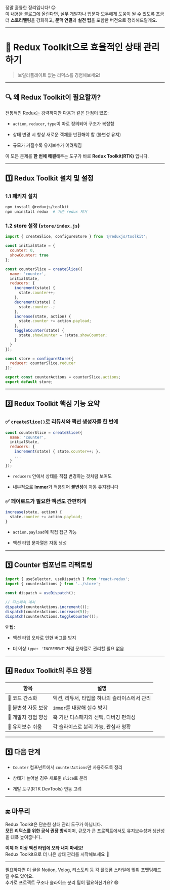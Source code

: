 정말 훌륭한 정리입니다! 😊  
이 내용을 블로그에 올린다면, 실무 개발자나 입문자 모두에게 도움이 될 수 있도록 조금 더 **스토리텔링**을 강화하고, **문맥 연결**과 **실전 팁**을 포함한 버전으로 정리해드릴게요.

---

# 🧰 Redux Toolkit으로 효율적인 상태 관리하기

> 보일러플레이트 없는 리덕스를 경험해보세요!

---

## 🔍 왜 Redux Toolkit이 필요할까?

전통적인 Redux는 강력하지만 다음과 같은 단점이 있죠:

- `action`, `reducer`, `type`이 따로 정의되어 구조가 복잡함
    
- 상태 변경 시 항상 새로운 객체를 반환해야 함 (불변성 유지)
    
- 규모가 커질수록 유지보수가 어려워짐
    

이 모든 문제를 **한 번에 해결**해주는 도구가 바로 **Redux Toolkit(RTK)** 입니다.

---

## 1️⃣ Redux Toolkit 설치 및 설정

### 1.1 패키지 설치

```bash
npm install @reduxjs/toolkit
npm uninstall redux  # 기존 redux 제거
```

### 1.2 store 설정 (`store/index.js`)

```js
import { createSlice, configureStore } from '@reduxjs/toolkit';

const initialState = {
  counter: 0,
  showCounter: true
};

const counterSlice = createSlice({
  name: 'counter',
  initialState,
  reducers: {
    increment(state) {
      state.counter++;
    },
    decrement(state) {
      state.counter--;
    },
    increase(state, action) {
      state.counter += action.payload;
    },
    toggleCounter(state) {
      state.showCounter = !state.showCounter;
    }
  }
});

const store = configureStore({
  reducer: counterSlice.reducer
});

export const counterActions = counterSlice.actions;
export default store;
```

---

## 2️⃣ Redux Toolkit 핵심 기능 요약

### ✅ `createSlice()`로 리듀서와 액션 생성자를 한 번에

```js
const counterSlice = createSlice({
  name: 'counter',
  initialState,
  reducers: {
    increment(state) { state.counter++; },
    ...
  }
});
```

- `reducers` 안에서 상태를 직접 변경하는 것처럼 보여도
    
- 내부적으로 **Immer**가 적용되어 **불변성**이 자동 유지됩니다
    

### ✅ 페이로드가 필요한 액션도 간편하게

```js
increase(state, action) {
  state.counter += action.payload;
}
```

- `action.payload`에 직접 접근 가능
    
- 액션 타입 문자열은 자동 생성
    

---

## 3️⃣ Counter 컴포넌트 리팩토링

```js
import { useSelector, useDispatch } from 'react-redux';
import { counterActions } from '../store';

const dispatch = useDispatch();

// 디스패치 예시
dispatch(counterActions.increment());
dispatch(counterActions.increase(5));
dispatch(counterActions.toggleCounter());
```

**💡 팁:**

- 액션 타입 오타로 인한 버그를 방지
    
- 더 이상 `type: 'INCREMENT'`처럼 문자열로 관리할 필요 없음
    

---

## 4️⃣ Redux Toolkit의 주요 장점

|항목|설명|
|---|---|
|🔹 코드 간소화|액션, 리듀서, 타입을 하나의 슬라이스에서 관리|
|🔹 불변성 자동 보장|`immer`를 내장해 실수 방지|
|🔹 개발자 경험 향상|훅 기반 디스패치와 선택, 디버깅 편의성|
|🔹 유지보수 쉬움|각 슬라이스로 분리 가능, 관심사 명확|

---

## 5️⃣ 다음 단계

-  `Counter` 컴포넌트에서 `counterActions`만 사용하도록 정리
    
-  상태가 늘어날 경우 새로운 `slice`로 분리
    
-  개발 도구(RTK DevTools) 연동 고려
    

---

## 🔚 마무리

Redux Toolkit은 단순한 상태 관리 도구가 아닙니다.  
**모던 리덕스를 위한 공식 권장 방식**이며, 규모가 큰 프로젝트에서도 유지보수성과 생산성을 대폭 높여줍니다.

**이제 더 이상 액션 타입에 오타 내지 마세요!**  
Redux Toolkit으로 더 나은 상태 관리를 시작해보세요 💪

---

필요하다면 이 글을 Notion, Velog, 티스토리 등 각 플랫폼 스타일에 맞춰 포맷팅해드릴 수도 있어요.  
추가로 프로젝트 구조나 슬라이스 분리 팁이 필요하신가요? 😄
